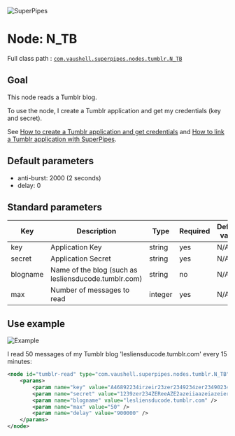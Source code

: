 ![SuperPipes](https://raw.githubusercontent.com/fabienvauchelles/superpipes/master/docs/images/logo_slogan238.png)


# Node: N_TB

Full class path : [`com.vaushell.superpipes.nodes.tumblr.N_TB`](../../superpipes/src/main/java/com/vaushell/superpipes/nodes/tumblr/N_TB.java)


## Goal

This node reads a Tumblr blog.

To use the node, I create a Tumblr application and get my credentials (key and secret).

See [How to create a Tumblr application and get credentials](../tutorials/Create_Tumblr_Application.md) and [How to link a Tumblr application with SuperPipes](../tutorials/Link_Tumblr_Application.md).


## Default parameters

* anti-burst: 2000 (2 seconds)
* delay: 0


## Standard parameters

Key | Description | Type | Required | Default value | Example value
 --- | --- | --- | --- | --- | ---
key | Application Key | string | yes | N/A | A46892234irzeir23zer2349234zer23490234
secret | Application Secret | string | yes | N/A | 1239zer234ZEReeAZE2azeiiaazeiazeier
blogname | Name of the blog (such as lesliensducode.tumblr.com) | string | no | N/A | lesliensducode.tumblr.com
max | Number of messages to read | integer | yes | N/A | 50


## Use example

![Example](https://raw.githubusercontent.com/fabienvauchelles/superpipes/master/docs/images/example_migrate_tumblr.png)

I read 50 messages of my Tumblr blog 'lesliensducode.tumblr.com' every 15 minutes:

```xml
<node id="tumblr-read" type="com.vaushell.superpipes.nodes.tumblr.N_TB">
    <params>
        <param name="key" value="A46892234irzeir23zer2349234zer23490234" />
        <param name="secret" value="1239zer234ZEReeAZE2azeiiaazeiazeier" />
        <param name="blogname" value="lesliensducode.tumblr.com" />
        <param name="max" value="50" />
        <param name="delay" value="900000" />
    </params>
</node>
```
